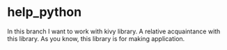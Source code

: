 # help_python
In this branch I want to work with kivy library.
A relative acquaintance with this library.
As you know, this library is for making application.